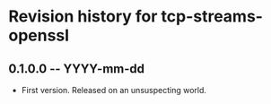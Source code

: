 # Revision history for tcp-streams-openssl

## 0.1.0.0  -- YYYY-mm-dd

* First version. Released on an unsuspecting world.
